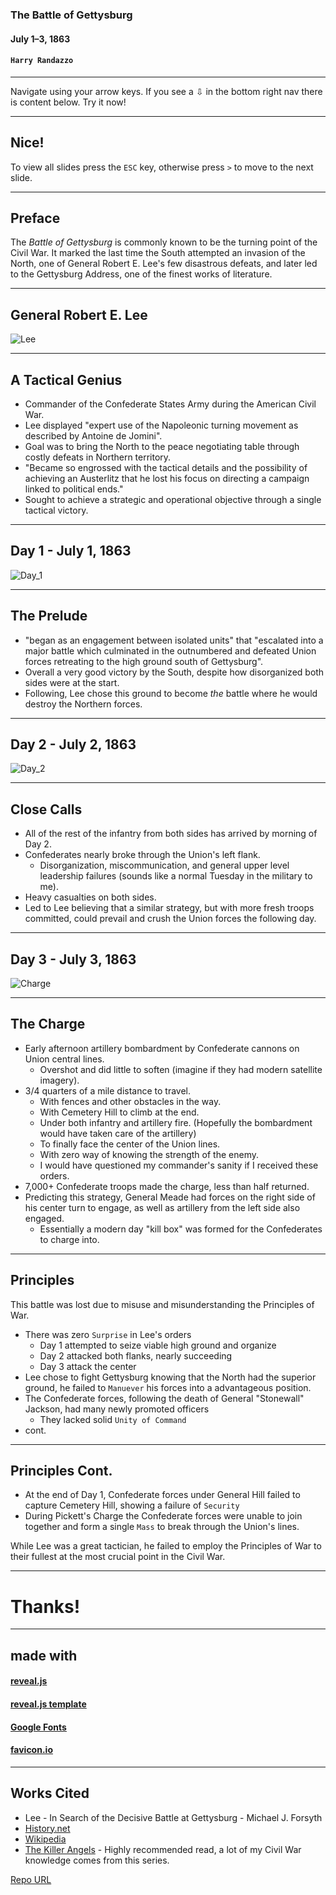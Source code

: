 ### The Battle of Gettysburg

#### July 1–3, 1863

#### `Harry Randazzo`

-----

Navigate using your arrow keys. If you see a &#8681; in the bottom right nav there is content below. Try it now!

---

## Nice!

To view all slides press the `ESC` key, otherwise press `>` to move to the next slide.

-----

## Preface

The _Battle of Gettysburg_ is commonly known to be the turning point of the Civil War.  It marked the last time the South
attempted an invasion of the North, one of General Robert E. Lee's few disastrous defeats, and later led to the Gettysburg Address, one of the finest works of literature.

-----

## General Robert E. Lee

![Lee](https://upload.wikimedia.org/wikipedia/commons/thumb/8/89/Robert_Edward_Lee.jpg/1200px-Robert_Edward_Lee.jpg)

---

## A Tactical Genius

- Commander of the Confederate States Army during the American Civil War.
- Lee displayed "expert use of the Napoleonic turning movement as described by Antoine de Jomini".
- Goal was to bring the North to the peace negotiating table through costly defeats in Northern territory.
- "Became so engrossed with the tactical details and the possibility of achieving an Austerlitz 
that he lost his focus on directing a campaign linked to political ends."
- Sought to achieve a strategic and operational objective through a single tactical victory.

-----

## Day 1 - July 1, 1863

![Day_1](https://upload.wikimedia.org/wikipedia/commons/thumb/e/ea/Gettysburg_Battle_Map_Day1.png/706px-Gettysburg_Battle_Map_Day1.png)

---

## The Prelude

- "began as an engagement between isolated units" that "escalated into a major battle which culminated in the outnumbered and defeated Union forces retreating to the high ground south of Gettysburg".
- Overall a very good victory by the South, despite how disorganized both sides were at the start.
- Following, Lee chose this ground to become _the_ battle where he would destroy the Northern forces.

-----

## Day 2 - July 2, 1863

![Day_2](https://upload.wikimedia.org/wikipedia/commons/thumb/f/f4/Gettysburg_Battle_Map_Day2.png/706px-Gettysburg_Battle_Map_Day2.png)

---

## Close Calls

- All of the rest of the infantry from both sides has arrived by morning of Day 2.
- Confederates nearly broke through the Union's left flank.
  - Disorganization, miscommunication, and general upper level leadership failures (sounds like a normal Tuesday in the military to me).
- Heavy casualties on both sides.
- Led to Lee believing that a similar strategy, but with more fresh troops committed, could prevail and crush the Union forces the following day.

-----

## Day 3 - July 3, 1863

![Charge](https://upload.wikimedia.org/wikipedia/commons/thumb/5/56/Pickett%27s-Charge.png/800px-Pickett%27s-Charge.png)

---

## The Charge

- Early afternoon artillery bombardment by Confederate cannons on Union central lines.
  - Overshot and did little to soften (imagine if they had modern satellite imagery).
- 3/4 quarters of a mile distance to travel.
  - With fences and other obstacles in the way.
  - With Cemetery Hill to climb at the end.
  - Under both infantry and artillery fire. (Hopefully the bombardment would have taken care of the artillery)
  - To finally face the center of the Union lines.
  - With zero way of knowing the strength of the enemy.
  - I would have questioned my commander's sanity if I received these orders.
- 7,000+ Confederate troops made the charge, less than half returned.
- Predicting this strategy, General Meade had forces on the right side of his center turn to engage, as well as artillery from the left side also engaged.
  - Essentially a modern day "kill box" was formed for the Confederates to charge into.

---

## Principles

This battle was lost due to misuse and misunderstanding the Principles of War.

- There was zero `Surprise` in Lee's orders
  - Day 1 attempted to seize viable high ground and organize
  - Day 2 attacked both flanks, nearly succeeding
  - Day 3 attack the center
- Lee chose to fight Gettysburg knowing that the North had the superior ground, 
he failed to `Manuever` his forces into a advantageous position.
- The Confederate forces, following the death of General "Stonewall" Jackson, had many newly promoted officers
  - They lacked solid `Unity of Command`
- cont.

---

## Principles Cont.

- At the end of Day 1, Confederate forces under General Hill failed to capture Cemetery Hill, showing a failure of `Security`
- During Pickett's Charge the Confederate forces were unable to join together and form a single `Mass` to break through the Union's lines.

While Lee was a great tactician, he failed to employ the Principles of War to their fullest at the most crucial point in the Civil War.  

-----

# Thanks!

-----

## made with

#### [reveal.js](https://github.com/hakimel/reveal.js)

#### [reveal.js template](https://github.com/pacharanero/create-new-revealjs-template)

#### [Google Fonts](https://fonts.google.com/)

#### [favicon.io](https://favicon.io/)

-----

## Works Cited

- Lee - In Search of the Decisive Battle at Gettysburg - Michael J. Forsyth
- [History.net](https://www.historynet.com/picketts-charge-gettysburg)
- [Wikipedia](https://en.wikipedia.org/wiki/Battle_of_Gettysburg)
- [The Killer Angels](https://en.wikipedia.org/wiki/The_Killer_Angels) - Highly recommended read, a lot of my Civil War knowledge comes from this series.

[Repo URL](https://github.com/Noxsios/gettysburg)
